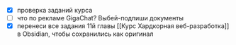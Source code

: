 - [x] проверка заданий курса
- [ ] что по рекламе GigaChat? Выбей-подпиши документы
- [x] перенеси все задания 11й главы [[Курс Хардкорная веб-разработка]] в Obsidian, чтобы сохранились как оригинал